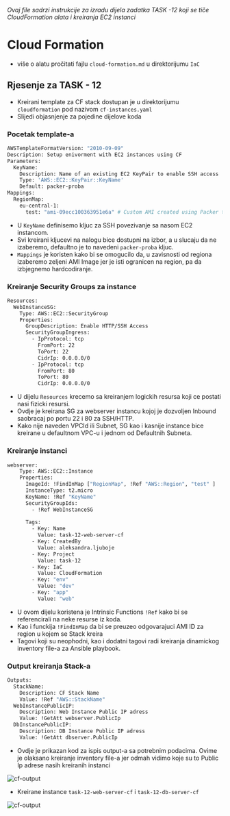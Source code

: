 *Ovaj file sadrzi instrukcije za izradu dijela zadatka TASK -12 koji se tiče CloudFormation alata i kreiranja EC2 instanci*

# Cloud Formation
* više o alatu pročitati fajlu `cloud-formation.md` u direktorijumu `IaC`

## Rjesenje za TASK - 12
- Kreirani template za CF stack dostupan je u direktorijumu `cloudformation` pod nazivom `cf-instances.yaml`
- Slijedi objasnjenje za pojedine dijelove koda

### Pocetak template-a

```bash
AWSTemplateFormatVersion: "2010-09-09"
Description: Setup enivorment with EC2 instances using CF
Parameters:
  KeyName:
    Description: Name of an existing EC2 KeyPair to enable SSH access
    Type: 'AWS::EC2::KeyPair::KeyName'
    Default: packer-proba
Mappings:
  RegionMap:
    eu-central-1:
      test: "ami-09ecc100363951e6a" # Custom AMI created using Packer tool
```
- U `KeyName` definisemo kljuc za SSH povezivanje sa nasom EC2 instancom. 
- Svi kreirani kljucevi na nalogu bice dostupni na izbor, a u slucaju da ne izaberemo, defaultno je to navedeni `packer-proba` kljuc. 
- `Mappings` je koristen kako bi se omogucilo da, u zavisnosti od regiona izaberemo zeljeni AMI Image jer je isti ogranicen na region, pa da izbjegnemo hardcodiranje.

### Kreiranje Security Groups za instance
```bash
Resources:
  WebInstanceSG:
    Type: AWS::EC2::SecurityGroup
    Properties:
      GroupDescription: Enable HTTP/SSH Access
      SecurityGroupIngress:
        - IpProtocol: tcp
          FromPort: 22
          ToPort: 22
          CidrIp: 0.0.0.0/0
        - IpProtocol: tcp
          FromPort: 80
          ToPort: 80
          CidrIp: 0.0.0.0/0
```

- U dijelu `Resources` krecemo sa kreiranjem logickih resursa koji ce postati nasi fizicki resursi.
- Ovdje je kreirana SG za webserver instancu kojoj je dozvoljen Inbound saobracaj po portu 22 i 80 za SSH/HTTP. 
- Kako nije naveden VPCId ili Subnet, SG kao i kasnije instance bice kreirane u defaultnom VPC-u i jednom od Defaultnih Subneta.

### Kreiranje instanci
```bash
webserver:
    Type: AWS::EC2::Instance
    Properties:
      ImageId: !FindInMap ["RegionMap", !Ref "AWS::Region", "test" ]
      InstanceType: t2.micro
      KeyName: !Ref "KeyName"
      SecurityGroupIds:
        - !Ref WebInstanceSG
      
      Tags:
        - Key: Name
          Value: task-12-web-server-cf
        - Key: CreatedBy
          Value: aleksandra.ljuboje
        - Key: Project
          Value: task-12 
        - Key: IaC 
          Value: CloudFormation 
        - Key: "env"
          Value: "dev"
        - Key: "app"
          Value: "web"
```
- U ovom dijelu koristena je Intrinsic Functions `!Ref` kako bi se referencirali na neke resurse iz koda. 
- Kao i  funckija `!FindInMap` da bi se preuzeo odgovarajuci AMI ID za region u kojem se Stack kreira
- Tagovi koji su neophodni, kao i dodatni tagovi radi kreiranja dinamickog inventory file-a za Ansible playbook. 

### Output kreiranja Stack-a
```bash
Outputs:
  StackName:
    Description: CF Stack Name
    Value: !Ref "AWS::StackName"
  WebInstancePublicIP:
    Description: Web Instance Public IP adress
    Value: !GetAtt webserver.PublicIp
  DbInstancePublicIP:
    Description: DB Instance Public IP adress
    Value: !GetAtt dbserver.PublicIp
```
- Ovdje je prikazan kod za ispis output-a sa potrebnim podacima. Ovime je olaksano kreiranje inventory file-a jer odmah vidimo koje su to Public Ip adrese nasih kreiranih instanci

![cf-output](task12-screenshots/cf/cf-stack-created-output.png)

* Kreirane instance `task-12-web-server-cf` i `task-12-db-server-cf`

![cf-output](task12-screenshots/cf/kreirane-instance.png)